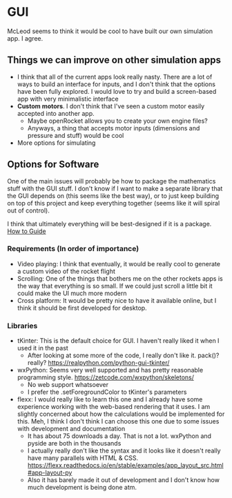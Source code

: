 # GUI

McLeod seems to think it would be cool to have built our own simulation app. I agree.

## Things we can improve on other simulation apps
- I think that all of the current apps look really nasty. There are a lot of ways to build an interface for inputs, and I don't think that the options have been fully explored. I would love to try and build a screen-based app with very minimalistic interface
- **Custom motors**. I don't think that I've seen a custom motor easily accepted into another app.
    - Maybe openRocket allows you to create your own engine files?
    - Anyways, a thing that accepts motor inputs (dimensions and pressure and stuff) would be cool
- More options for simulating

## Options for Software
One of the main issues will probably be how to package the mathematics stuff with the GUI stuff. I don't know if I want to make a separate library that the GUI depends on (this seems like the best way), or to just keep building on top of this project and keep everything together (seems like it will spiral out of control).

I think that ultimately everything will be best-designed if it is a package. [How to Guide](https://packaging.python.org/tutorials/packaging-projects/)

### Requirements (In order of importance)
- Video playing: I think that eventually, it would be really cool to generate a custom video of the rocket flight
- Scrolling: One of the things that bothers me on the other rockets apps is the way that everything is so small. If we could just scroll a little bit it could make the UI much more modern
- Cross platform: It would be pretty nice to have it available online, but I think it should be first developed for desktop.

### Libraries
- tKinter: This is the default choice for GUI. I haven't really liked it when I used it in the past
    - After looking at some more of the code, I really don't like it. pack()? really? https://realpython.com/python-gui-tkinter/
- wxPython: Seems very well supported and has pretty reasonable programming style. https://zetcode.com/wxpython/skeletons/
    - No web support whatsoever 
    - I prefer the .setForegroundColor to tKinter's parameters
- flexx: I would really like to learn this one and I already have some experience working with the web-based rendering that it uses. I am slightly concerned about how the calculations would be implemented for this. Meh, I think I don't think I can choose this one due to some issues with development and documentation
    - It has about 75 downloads a day. That is not a lot. wxPython and pyside are both in the thousands
    - I actually really don't like the syntax and it looks like it doesn't really have many parallels with HTML & CSS. https://flexx.readthedocs.io/en/stable/examples/app_layout_src.html#app-layout-py
    - Also it has barely made it out of development and I don't know how much development is being done atm.